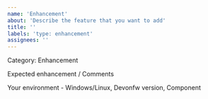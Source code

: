 ```yaml
---
name: 'Enhancement'
about: 'Describe the feature that you want to add'
title: ''
labels: 'type: enhancement'
assignees: ''
---
```


Category: Enhancement

Expected enhancement / Comments

Your environment - Windows/Linux, Devonfw version, Component
